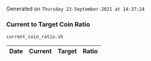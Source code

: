 Generated on `Thursday 23-September-2021 at 14:37:24`

### Current to Target Coin Ratio
`current_coin_ratio.sh`

Date|Current|Target|Ratio
---|---|---|---
